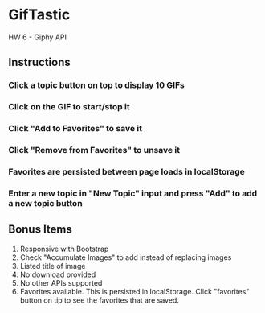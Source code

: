 # GifTastic
HW 6 - Giphy API

## Instructions
### Click a topic button on top to display 10 GIFs
### Click on the GIF to start/stop it
### Click "Add to Favorites" to save it
### Click "Remove from Favorites" to unsave it
### Favorites are persisted between page loads in localStorage
### Enter a new topic in "New Topic" input and press "Add" to add a new topic button

## Bonus Items
1) Responsive with Bootstrap
2) Check "Accumulate Images" to add instead of replacing images
3) Listed title of image
4) No download provided
5) No other APIs supported
6) Favorites available. This is persisted in localStorage. Click "favorites" button on tip to see the favorites that are saved.

